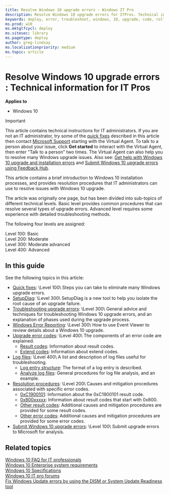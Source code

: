 ```yaml
---
title: Resolve Windows 10 upgrade errors - Windows IT Pro
description: Resolve Windows 10 upgrade errors for ITPros. Technical information for IT professionals to help diagnose Windows setup errors.
keywords: deploy, error, troubleshoot, windows, 10, upgrade, code, rollback, ITPro
ms.prod: w10
ms.mktglfcycl: deploy
ms.sitesec: library
ms.pagetype: deploy
author: greg-lindsay
ms.localizationpriority: medium
ms.topic: article
---
```


# Resolve Windows 10 upgrade errors : Technical information for IT Pros

**Applies to**
-   Windows 10

>[!IMPORTANT]
>This article contains technical instructions for IT administrators. If you are not an IT administrator, try some of the [quick fixes](quick-fixes.md) described in this article then contact [Microsoft Support](https://support.microsoft.com/contactus/) starting with the Virtual Agent. To talk to a person about your issue, click **Get started** to interact with the Virtual Agent, then enter "Talk to a person" two times. The Virtual Agent can also help you to resolve many Windows upgrade issues. Also see: [Get help with Windows 10 upgrade and installation errors](https://support.microsoft.com/help/10587/windows-10-get-help-with-upgrade-installation-errors) and [Submit Windows 10 upgrade errors using Feedback Hub](submit-errors.md).

This article contains a brief introduction to Windows 10 installation processes, and provides resolution procedures that IT administrators can use to resolve issues with Windows 10 upgrade. 

The article was originally one page, but has been divided into sub-topics of different technical levels. Basic level provides common procedures that can resolve several types of upgrade errors. Advanced level requires some experience with detailed troubleshooting methods.

The following four levels are assigned:

Level 100: Basic <br>
Level 200: Moderate <br>
Level 300: Moderate advanced <br>
Level 400: Advanced <br>

## In this guide

See the following topics in this article:

- [Quick fixes](quick-fixes.md): \Level 100\ Steps you can take to eliminate many Windows upgrade errors.<br>
- [SetupDiag](setupdiag.md): \Level 300\ SetupDiag is a new tool to help you isolate the root cause of an upgrade failure.
- [Troubleshooting upgrade errors](troubleshoot-upgrade-errors.md): \Level 300\ General advice and techniques for troubleshooting Windows 10 upgrade errors, and an explanation of phases used during the upgrade process.<br>
- [Windows Error Reporting](windows-error-reporting.md): \Level 300\ How to use Event Viewer to review details about a Windows 10 upgrade.
- [Upgrade error codes](upgrade-error-codes.md): \Level 400\ The components of an error code are explained.
    - [Result codes](upgrade-error-codes.md#result-codes): Information about result codes.
    - [Extend codes](upgrade-error-codes.md#extend-codes): Information about extend codes.
- [Log files](log-files.md): \Level 400\ A list and description of log files useful for troubleshooting.
    - [Log entry structure](log-files.md#log-entry-structure): The format of a log entry is described.
    - [Analyze log files](log-files.md#analyze-log-files): General procedures for log file analysis, and an example.
- [Resolution procedures](resolution-procedures.md): \Level 200\ Causes and mitigation procedures associated with specific error codes.
    - [0xC1900101](resolution-procedures.md#0xc1900101): Information about the 0xC1900101 result code.
    - [0x800xxxxx](resolution-procedures.md#0x800xxxxx): Information about result codes that start with 0x800.
    - [Other result codes](resolution-procedures.md#other-result-codes): Additional causes and mitigation procedures are provided for some result codes.
    - [Other error codes](resolution-procedures.md#other-error-codes): Additional causes and mitigation procedures are provided for some error codes.
- [Submit Windows 10 upgrade errors](submit-errors.md): \Level 100\ Submit upgrade errors to Microsoft for analysis.

## Related topics

[Windows 10 FAQ for IT professionals](https://technet.microsoft.com/windows/dn798755.aspx)
<br>[Windows 10 Enterprise system requirements](https://technet.microsoft.com/windows/dn798752.aspx)
<br>[Windows 10 Specifications](https://www.microsoft.com/en-us/windows/Windows-10-specifications)
<br>[Windows 10 IT pro forums](https://social.technet.microsoft.com/Forums/en-US/home?category=Windows10ITPro)
<br>[Fix Windows Update errors by using the DISM or System Update Readiness tool](https://support.microsoft.com/kb/947821)
<br>